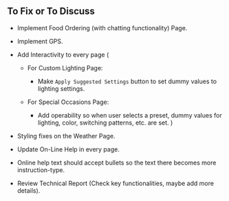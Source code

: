 ## To Fix or To Discuss 

- Implement Food Ordering (with chatting functionality) Page.

- Implement GPS.

- Add Interactivity to every page (

    - For Custom Lighting Page:
        - Make `Apply Suggested Settings` button to set dummy values to lighting settings.

    - For Special Occasions Page:
        - Add operability so when user selects a preset, dummy values for lighting, color, switching patterns, etc. are set.
)

- Styling fixes on the Weather Page.

- Update On-Line Help in every page.

- Online help text should accept bullets so the text there becomes more instruction-type.

- Review Technical Report (Check key functionalities, maybe add more details).